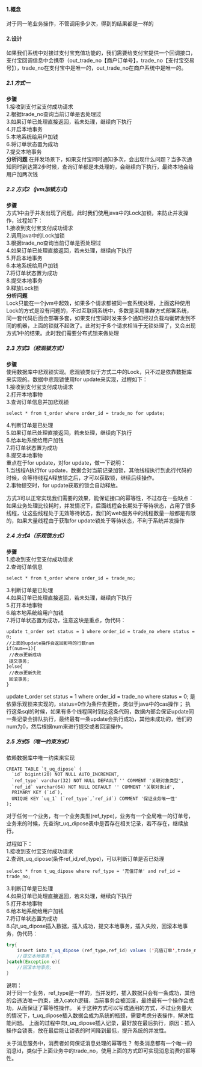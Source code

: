 #### 1.概念
对于同一笔业务操作，不管调用多少次，得到的结果都是一样的
#### 2.设计
如果我们系统中对接过支付宝充值功能的，我们需要给支付宝提供一个回调接口，支付宝回调信息中会携带（out_trade_no【商户订单号】，trade_no【支付宝交易号】），trade_no在支付宝中是唯一的，out_trade_no在商户系统中是唯一的。
##### 2.1 方式一
**步骤**  
1.接收到支付宝支付成功请求  
2.根据trade_no查询当前订单是否处理过  
3.如果订单已处理直接返回，若未处理，继续向下执行  
4.开启本地事务  
5.本地系统给用户加钱  
6.将订单状态置为成功  
7.提交本地事务  
**分析问题**
在并发场景下，如果支付宝同时通知多次，会出现什么问题？当多次通知同时到达第2步时候，查询订单都是未处理的，会继续向下执行，最终本地会给用户加两次钱
##### 2.2 方式2（jvm加锁方式)
**步骤**  
方式1中由于并发出现了问题，此时我们使用java中的Lock加锁，来防止并发操作，过程如下：  
1.接收到支付宝支付成功请求  
2.调用java中的Lock加锁  
3.根据trade_no查询当前订单是否处理过  
4.如果订单已处理直接返回，若未处理，继续向下执行  
5.开启本地事务  
6.本地系统给用户加钱  
7.将订单状态置为成功  
8.提交本地事务  
9.释放Lock锁  
**分析问题**   
Lock只能在一个jvm中起效，如果多个请求都被同一套系统处理，上面这种使用Lock的方式是没有问题的，不过互联网系统中，多数是采用集群方式部署系统，同一套代码后面会部署多套，如果支付宝同时发来多个通知经过负载均衡转发到不同的机器，上面的锁就不起效了。此时对于多个请求相当于无锁处理了，又会出现方式1中的结果。此时我们需要分布式锁来做处理
##### 2.3 方式3（悲观锁方式）
**步骤**  
使用数据库中悲观锁实现。悲观锁类似于方式二中的Lock，只不过是依靠数据库来实现的。数据中悲观锁使用for update来实现，过程如下：    
1.接收到支付宝支付成功请求  
2.打开本地事物  
3.查询订单信息并加悲观锁  
```mysql
select * from t_order where order_id = trade_no for update;
```
4.判断订单是已处理  
5.如果订单已处理直接返回，若未处理，继续向下执行  
6.给本地系统给用户加钱  
7.将订单状态置为成功  
8.提交本地事物  
重点在于for update，对for update，做一下说明：  
1.当线程A执行for update，数据会对当前记录加锁，其他线程执行到此行代码的时候，会等待线程A释放锁之后，才可以获取锁，继续后续操作。  
2.事物提交时，for update获取的锁会自动释放。  

方式3可以正常实现我们需要的效果，能保证接口的幂等性，不过存在一些缺点：
如果业务处理比较耗时，并发情况下，后面线程会长期处于等待状态，占用了很多线程，让这些线程处于无效等待状态，我们的web服务中的线程数量一般都是有限的，如果大量线程由于获取for update锁处于等待状态，不利于系统并发操作
##### 2.4 方式4（乐观锁方式）
**步骤**  
1.接收到支付宝支付成功请求  
2.查询订单信息
```mysql
select * from t_order where order_id = trade_no;
```
3.判断订单是已处理  
4.如果订单已处理直接返回，若未处理，继续向下执行  
5.打开本地事物  
6.给本地系统给用户加钱  
7.将订单状态置为成功，注意这块是重点，伪代码：  
```mysql
update t_order set status = 1 where order_id = trade_no where status = 0;
//上面的update操作会返回影响的行数num
if(num==1){
 //表示更新成功
 提交事务;
}else{
 //表示更新失败
 回滚事务;
}
```
update t_order set status = 1 where order_id = trade_no where status = 0; 是依靠乐观锁来实现的，status=0作为条件去更新，类似于java中的cas操作；
执行这条sql的时候，如果有多个线程同时到达这条代码，数据内部会保证update同一条记录会排队执行，最终最有一条update会执行成功，其他未成功的，他们的num为0，然后根据num来进行提交或者回滚操作。
##### 2.5 方式5（唯一约束方式）
依赖数据库中唯一约束来实现
```mysql
CREATE TABLE `t_uq_dipose` (
  `id` bigint(20) NOT NULL AUTO_INCREMENT,
  `ref_type` varchar(32) NOT NULL DEFAULT '' COMMENT '关联对象类型',
  `ref_id` varchar(64) NOT NULL DEFAULT '' COMMENT '关联对象id',
  PRIMARY KEY (`id`),
  UNIQUE KEY `uq_1` (`ref_type`,`ref_id`) COMMENT '保证业务唯一性'
);
```
对于任何一个业务，有一个业务类型(ref_type)，业务有一个全局唯一的订单号，业务来的时候，先查询t_uq_dipose表中是否存在相关记录，若不存在，继续放行。

过程如下：  
1.接收到支付宝支付成功请求  
2.查询t_uq_dipose(条件ref_id,ref_type)，可以判断订单是否已处理
```mysql
select * from t_uq_dipose where ref_type = '充值订单' and ref_id = trade_no;
```
3.判断订单是已处理  
4.如果订单已处理直接返回，若未处理，继续向下执行  
5.打开本地事物  
6.给本地系统给用户加钱  
7.将订单状态置为成功  
8.向t_uq_dipose插入数据，插入成功，提交本地事务，插入失败，回滚本地事务，伪代码：  
```java
try{
    insert into t_uq_dipose (ref_type,ref_id) values ('充值订单',trade_no);
    //提交本地事务：
}catch(Exception e){
    //回滚本地事务;
}
```
说明：  
对于同一个业务，ref_type是一样的，当并发时，插入数据只会有一条成功，其他的会违法唯一约束，进入catch逻辑，当前事务会被回滚，最终最有一个操作会成功，从而保证了幂等性操作。
关于这种方式可以写成通用的方式，不过业务量大的情况下，t_uq_dipose插入数据会成为系统的瓶颈，需要考虑分表操作，解决性能问题。
上面的过程中向t_uq_dipose插入记录，最好放在最后执行，原因：插入操作会锁表，放在最后能让锁表的时间降到最低，提升系统的并发性。

关于消息服务中，消费者如何保证消息处理的幂等性？
每条消息都有一个唯一的消息id，类似于上面业务中的trade_no，使用上面的方式即可实现消息消费的幂等性。
